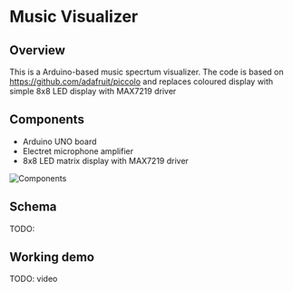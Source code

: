 # Music Visualizer #

## Overview ##

This is a Arduino-based music specrtum visualizer. 
The code is based on https://github.com/adafruit/piccolo and replaces
coloured display with simple 8x8 LED display with MAX7219 driver

## Components ##

- Arduino UNO board
- Electret microphone amplifier
- 8x8 LED matrix display with MAX7219 driver

![Components](http://res.cloudinary.com/zjor-storage/image/upload/v1476738648/arduino_parts_npnilj.jpg)

## Schema ##

TODO:

## Working demo ##

TODO: video


<div id="fb-root"></div>
<script>(function(d, s, id) {
  var js, fjs = d.getElementsByTagName(s)[0];
  if (d.getElementById(id)) return;
  js = d.createElement(s); js.id = id;
  js.src = "//connect.facebook.net/en_US/sdk.js#xfbml=1&version=v2.8&appId=1400782916842993";
  fjs.parentNode.insertBefore(js, fjs);
}(document, 'script', 'facebook-jssdk'));</script>

<div class="fb-like" data-href="https://github.com/zjor/arduino/tree/master/music-visualizer" data-layout="standard" data-action="like" data-size="large" data-show-faces="true" data-share="true"></div>